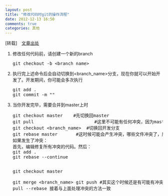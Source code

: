 ```yaml
---
layout: post
title: "修改代码时git的操作流程"
date: 2012-12-13 16:50
comments: true
categories: 其他
---
```

<!-- more -->
<p class="laiyuan">[转载]　<a href="http://yuanhsh.iteye.com/blog/987705">文章出处</a></p>
<ol>
<li>修改任何代码前，请创建一个新的branch
<pre class="wiki">git checkout -b &lt;branch_name&gt;
</pre>
</li>
<li>执行完上述命令后会自动切换到&lt;branch_name&gt;分支，现在你就可以开始开发了。开发期间，你可能会多次执行
<pre class="wiki">git add .
git commit -m ""
</pre>
</li>
<li>当你开发完毕，需要合并到master上时
<pre class="wiki">git checkout master    #先切换回master
git pull                       #这里不可能有任何冲突，因为master是不会本地修改的
git checkout &lt;branch_name&gt;  #切换回开发分支
git rebase master       #这时候可能会产生冲突，哪些文件冲突了，反馈信息里有明确显示
如果发生了冲突：
首先，编辑修复所有冲突的代码。然后：
git add .
git rebase --continue

git checkout master   
git merge &lt;branch_name&gt;
git push                    #其实这个时候还是有可能有冲突
git pull --rebase
接着与上面处理冲突的方法一致</pre>
</li>
</ol>